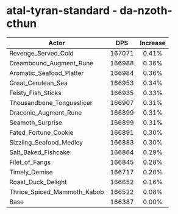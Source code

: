 # atal-tyran-standard - da-nzoth-cthun
| Actor | DPS | Increase |
|---|:---:|:---:|
|Revenge_Served_Cold|167071|0.41%|
|Dreambound_Augment_Rune|166988|0.36%|
|Aromatic_Seafood_Platter|166984|0.36%|
|Great_Cerulean_Sea|166953|0.34%|
|Feisty_Fish_Sticks|166935|0.33%|
|Thousandbone_Tongueslicer|166907|0.31%|
|Draconic_Augment_Rune|166899|0.31%|
|Seamoth_Surprise|166899|0.31%|
|Fated_Fortune_Cookie|166891|0.30%|
|Sizzling_Seafood_Medley|166883|0.30%|
|Salt_Baked_Fishcake|166864|0.29%|
|Filet_of_Fangs|166845|0.28%|
|Timely_Demise|166717|0.20%|
|Roast_Duck_Delight|166652|0.16%|
|Thrice_Spiced_Mammoth_Kabob|166522|0.08%|
|Base|166387|0.00%|
